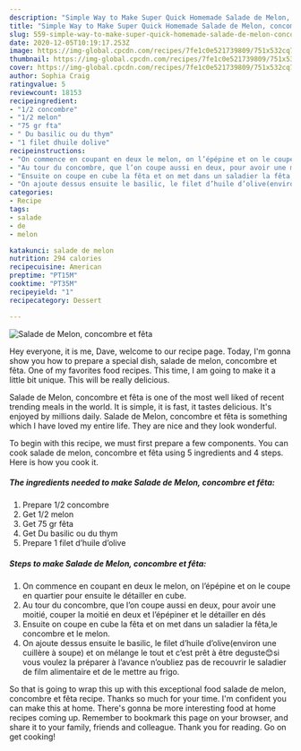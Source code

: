 ```yaml
---
description: "Simple Way to Make Super Quick Homemade Salade de Melon, concombre et fêta"
title: "Simple Way to Make Super Quick Homemade Salade de Melon, concombre et fêta"
slug: 559-simple-way-to-make-super-quick-homemade-salade-de-melon-concombre-et-feta
date: 2020-12-05T10:19:17.253Z
image: https://img-global.cpcdn.com/recipes/7fe1c0e521739809/751x532cq70/salade-de-melon-concombre-et-feta-photo-principale-de-la-recette.jpg
thumbnail: https://img-global.cpcdn.com/recipes/7fe1c0e521739809/751x532cq70/salade-de-melon-concombre-et-feta-photo-principale-de-la-recette.jpg
cover: https://img-global.cpcdn.com/recipes/7fe1c0e521739809/751x532cq70/salade-de-melon-concombre-et-feta-photo-principale-de-la-recette.jpg
author: Sophia Craig
ratingvalue: 5
reviewcount: 18153
recipeingredient:
- "1/2 concombre"
- "1/2 melon"
- "75 gr fta"
- " Du basilic ou du thym"
- "1 filet dhuile dolive"
recipeinstructions:
- "On commence en coupant en deux le melon, on l’épépine et on le coupe en quartier pour ensuite le détailler en cube."
- "Au tour du concombre, que l’on coupe aussi en deux, pour avoir une moitié, couper la moitié en deux et l’épépiner et le détailler en dés"
- "Ensuite on coupe en cube la fêta et on met dans un saladier la fêta,le concombre et le melon."
- "On ajoute dessus ensuite le basilic, le filet d’huile d’olive(environ une cuillère à soupe) et on mélange le tout et c’est prêt à être deguste😊si vous voulez la préparer à l’avance n’oubliez pas de recouvrir le saladier de film alimentaire et de le mettre au frigo."
categories:
- Recipe
tags:
- salade
- de
- melon

katakunci: salade de melon 
nutrition: 294 calories
recipecuisine: American
preptime: "PT15M"
cooktime: "PT35M"
recipeyield: "1"
recipecategory: Dessert

---
```



![Salade de Melon, concombre et fêta](https://img-global.cpcdn.com/recipes/7fe1c0e521739809/751x532cq70/salade-de-melon-concombre-et-feta-photo-principale-de-la-recette.jpg)

Hey everyone, it is me, Dave, welcome to our recipe page. Today, I'm gonna show you how to prepare a special dish, salade de melon, concombre et fêta. One of my favorites food recipes. This time, I am going to make it a little bit unique. This will be really delicious.



Salade de Melon, concombre et fêta is one of the most well liked of recent trending meals in the world. It is simple, it is fast, it tastes delicious. It's enjoyed by millions daily. Salade de Melon, concombre et fêta is something which I have loved my entire life. They are nice and they look wonderful.


To begin with this recipe, we must first prepare a few components. You can cook salade de melon, concombre et fêta using 5 ingredients and 4 steps. Here is how you cook it.

<!--inarticleads1-->

##### The ingredients needed to make Salade de Melon, concombre et fêta:

1. Prepare 1/2 concombre
1. Get 1/2 melon
1. Get 75 gr fêta
1. Get  Du basilic ou du thym
1. Prepare 1 filet d’huile d’olive




<!--inarticleads2-->

##### Steps to make Salade de Melon, concombre et fêta:

1. On commence en coupant en deux le melon, on l’épépine et on le coupe en quartier pour ensuite le détailler en cube.
1. Au tour du concombre, que l’on coupe aussi en deux, pour avoir une moitié, couper la moitié en deux et l’épépiner et le détailler en dés
1. Ensuite on coupe en cube la fêta et on met dans un saladier la fêta,le concombre et le melon.
1. On ajoute dessus ensuite le basilic, le filet d’huile d’olive(environ une cuillère à soupe) et on mélange le tout et c’est prêt à être deguste😊si vous voulez la préparer à l’avance n’oubliez pas de recouvrir le saladier de film alimentaire et de le mettre au frigo.




So that is going to wrap this up with this exceptional food salade de melon, concombre et fêta recipe. Thanks so much for your time. I'm confident you can make this at home. There's gonna be more interesting food at home recipes coming up. Remember to bookmark this page on your browser, and share it to your family, friends and colleague. Thank you for reading. Go on get cooking!
